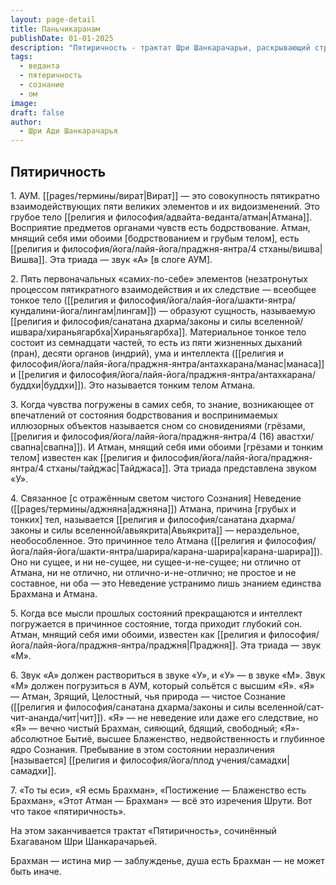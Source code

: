 ```yaml
---
layout: page-detail
title: Паньчикаранам
publishDate: 01-01-2025
description: "Пятиричность - трактат Шри Шанкарачарьи, раскрывающий структуру бытия через взаимодействие пяти элементов и учение о трёх состояниях сознания (бодрствование, сновидение, глубокий сон), связанных с тремя звуками мантры АУМ. Высшее состояние - самадхи - достигается растворением индивидуального «я» в Абсолюте (Брахмане), что ведёт к осознанию истинной природы сознания и освобождению от неведения. Основная идея: Брахман - истина, мир — иллюзия, душа тождественна Брахману"
tags:
  - веданта
  - пятеричность
  - сознание
  - ом
image: 
draft: false
author:
  - Шри Ади Шанкарачарья
---
```


## Пятиричность

  
 1\. АУМ. [[pages/термины/вират|Вират]] — это совокупность пятикратно взаимодействую­щих пяти великих элементов и их видоизменений. Это грубое тело [[религия и философия/адвайта-веданта/атман|Атмана]]. Восприятие предметов органами чувств есть бодрствова­ние. Атман, мнящий себя ими обоими \[бодрствованием и грубым телом\], есть [[религия и философия/йога/лайя-йога/праджня-янтра/4 стханы/вишва|Вишва]]. Эта триада — звук «А» \[в слоге АУМ\].

 2\. Пять первоначальных «самих-по-себе» элементов (незатрону­тых процессом пятикратного взаимодействия и их следствие — всеобщее тонкое тело ([[религия и философия/йога/лайя-йога/шакти-янтра/кундалини-йога/лингам|лингам]]) — образуют сущность, называемую [[религия и философия/санатана дхарма/законы и силы вселенной/ишвара/хираньягарбха|Хираньягарбха]]. Материальное тонкое тело состоит из семнадцати частей, то есть из пяти жизненных дыханий (пран), десяти орга­нов (индрий), ума и интеллекта ([[религия и философия/йога/лайя-йога/праджня-янтра/антахкарана/манас|манаса]] и [[религия и философия/йога/лайя-йога/праджня-янтра/антахкарана/буддхи|буддхи]]). Это называ­ется тонким телом Атмана.

 3\. Когда чувства погружены в самих себя, то знание, возника­ющее от впечатлений от состояния бодрствования и воспринимае­мых иллюзорных объектов называется сном со сновидениями (грё­зами, [[религия и философия/йога/лайя-йога/праджня-янтра/4 (16) авастхи/свапна|свапна]]). И Атман, мнящий себя ими обоими \[грёзами и тон­ким телом\] известен как [[религия и философия/йога/лайя-йога/праджня-янтра/4 стханы/тайджас|Тайджаса]]. Эта триада представлена зву­ком «У».

 4\. Связанное \[с отражённым светом чистого Сознания\] Неведе­ние ([[pages/термины/аджняна|аджняна]]) Атмана, причина \[грубых и тонких\] тел, называет­ся [[религия и философия/санатана дхарма/законы и силы вселенной/авьякрита|Авьякрита]] — нераздельное, необособленное. Это причинное те­ло Атмана ([[религия и философия/йога/лайя-йога/шакти-янтра/шарира/карана-шарира|карана-шарира]]). Оно ни сущее, и ни не-сущее, ни су­щее-и-не-сущее; ни отлично от Атмана, ни не отлично, ни отлич­но-и-не-отлично; не простое и не составное, ни оба — это Неве­дение устранимо лишь знанием единства Брахмана и Атмана.

 5\. Когда все мысли прошлых состояний прекращаются и интел­лект погружается в причинное состояние, тогда приходит глубо­кий сон. Атман, мнящий себя ими обоими, известен как [[религия и философия/йога/лайя-йога/праджня-янтра/праджня|Праджня]]. Эта триада — звук «М».

 6\. Звук «А» должен раствориться в звуке «У», и «У» — в звуке «М». Звук «М» должен погрузиться в АУМ, который сольётся с высшим «Я». «Я» — Атман, Зрящий, Целостный, чья природа — чис­тое Сознание ([[религия и философия/санатана дхарма/законы и силы вселенной/сат-чит-ананда/чит|чит]]). «Я» — не неведение или даже его следствие, но «Я» — вечно чистый Брахман, сияющий, бдящий, свободный; «Я»- абсолютное Бытиё, высшее Блаженство, недвойственность и глу­бинное ядро Сознания. Пребывание в этом состоянии неразличения \[называется\] [[религия и философия/йога/плод учения/самадхи|самадхи]].

 7\. «То ты еси», «Я есмь Брахман», «Постижение — Блаженство есть Брахман», «Этот Атман — Брахман» — всё это изречения Шру­ти. Вот что такое «пятиричность».

 На этом заканчивается трактат «Пятиричность», сочинённый Бхагаваном Шри Шанкарачарьей.

 Брахман — истина мир — заблужденье, душа есть Брахман — не может быть иначе.
